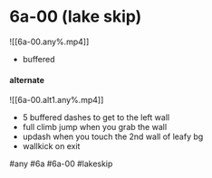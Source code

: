 # 6a-00 (lake skip)

![[6a-00.any%.mp4]]
- buffered

#### alternate
![[6a-00.alt1.any%.mp4]]

- 5 buffered dashes to get to the left wall
- full climb jump when you grab the wall
- updash when you touch the 2nd wall of leafy bg
- wallkick on exit

#any #6a #6a-00 #lakeskip
